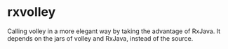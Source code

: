 # rxvolley
Calling volley in a more elegant way by taking the advantage of RxJava.
It depends on the jars of volley and RxJava, instead of the source.
